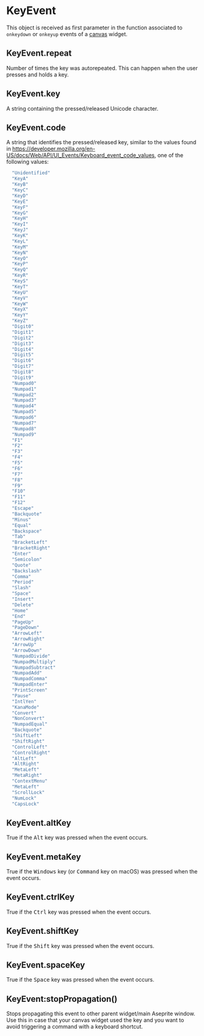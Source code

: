 # KeyEvent

This object is received as first parameter in the function associated
to `onkeydown` or `onkeyup` events of a
[canvas](dialog.md#dialogcanvas) widget.

## KeyEvent.repeat

Number of times the key was autorepeated. This can happen when the
user presses and holds a key.

## KeyEvent.key

A string containing the pressed/released Unicode character.

## KeyEvent.code

A string that identifies the pressed/released key, similar to the values found
in https://developer.mozilla.org/en-US/docs/Web/API/UI_Events/Keyboard_event_code_values,
one of the following values:

```lua
  "Unidentified"
  "KeyA"
  "KeyB"
  "KeyC"
  "KeyD"
  "KeyE"
  "KeyF"
  "KeyG"
  "KeyH"
  "KeyI"
  "KeyJ"
  "KeyK"
  "KeyL"
  "KeyM"
  "KeyN"
  "KeyO"
  "KeyP"
  "KeyQ"
  "KeyR"
  "KeyS"
  "KeyT"
  "KeyU"
  "KeyV"
  "KeyW"
  "KeyX"
  "KeyY"
  "KeyZ"
  "Digit0"
  "Digit1"
  "Digit2"
  "Digit3"
  "Digit4"
  "Digit5"
  "Digit6"
  "Digit7"
  "Digit8"
  "Digit9"
  "Numpad0"
  "Numpad1"
  "Numpad2"
  "Numpad3"
  "Numpad4"
  "Numpad5"
  "Numpad6"
  "Numpad7"
  "Numpad8"
  "Numpad9"
  "F1"
  "F2"
  "F3"
  "F4"
  "F5"
  "F6"
  "F7"
  "F8"
  "F9"
  "F10"
  "F11"
  "F12"
  "Escape"
  "Backquote"
  "Minus"
  "Equal"
  "Backspace"
  "Tab"
  "BracketLeft"
  "BracketRight"
  "Enter"
  "Semicolon"
  "Quote"
  "Backslash"
  "Comma"
  "Period"
  "Slash"
  "Space"
  "Insert"
  "Delete"
  "Home"
  "End"
  "PageUp"
  "PageDown"
  "ArrowLeft"
  "ArrowRight"
  "ArrowUp"
  "ArrowDown"
  "NumpadDivide"
  "NumpadMultiply"
  "NumpadSubtract"
  "NumpadAdd"
  "NumpadComma"
  "NumpadEnter"
  "PrintScreen"
  "Pause"
  "IntlYen"
  "KanaMode"
  "Convert"
  "NonConvert"
  "NumpadEqual"
  "Backquote"
  "ShiftLeft"
  "ShiftRight"
  "ControlLeft"
  "ControlRight"
  "AltLeft"
  "AltRight"
  "MetaLeft"
  "MetaRight"
  "ContextMenu"
  "MetaLeft"
  "ScrollLock"
  "NumLock"
  "CapsLock"
```

## KeyEvent.altKey

True if the <kbd>Alt</kbd> key was pressed when the event occurs.

## KeyEvent.metaKey

True if the <kbd>Windows</kbd> key (or <kbd>Command</kbd> key on
macOS) was pressed when the event occurs.

## KeyEvent.ctrlKey

True if the <kbd>Ctrl</kbd> key was pressed when the event occurs.

## KeyEvent.shiftKey

True if the <kbd>Shift</kbd> key was pressed when the event occurs.

## KeyEvent.spaceKey

True if the <kbd>Space</kbd> key was pressed when the event occurs.

## KeyEvent:stopPropagation()

Stops propagating this event to other parent widget/main Aseprite
window. Use this in case that your canvas widget used the key and you
want to avoid triggering a command with a keyboard shortcut.
